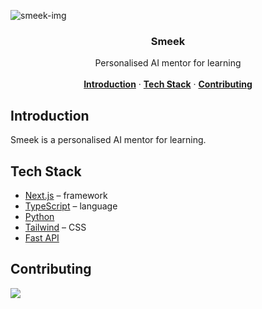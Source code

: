 ![smeek-img](https://github.com/user-attachments/assets/e72a13e8-d12f-43fc-b33e-32c30c7f4edd)

<h3 align="center">Smeek</h3>

<p align="center">
    Personalised AI mentor for learning
    <br />
    <br />
    <a href="#introduction"><strong>Introduction</strong></a> ·
    <a href="#tech-stack"><strong>Tech Stack</strong></a> ·
    <a href="#contributing"><strong>Contributing</strong></a>
</p>

## Introduction

Smeek is a personalised AI mentor for learning.

## Tech Stack

- [Next.js](https://nextjs.org/) – framework
- [TypeScript](https://www.typescriptlang.org/) – language
- [Python]()
- [Tailwind](https://tailwindcss.com/) – CSS
- [Fast API]()

## Contributing

<a href="https://github.com/flex3-org/smeek/graphs/contributors">
  <img src="https://contrib.rocks/image?repo=flex3-org/smeek" />
</a>
